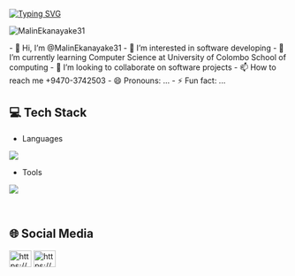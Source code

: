 [![Typing SVG](https://readme-typing-svg.herokuapp.com?size=32&vCenter=true&width=760&lines=Hi+%F0%9F%91%8B%2C+I'm+Malin+Ashmitha+Ekanayake;From+Matara,+Sri+Lanka.;(UG)+University+Of+Colombo+School+Of+Computing)](https://git.io/typing-svg)

<p align="left"> <img src="https://komarev.com/ghpvc/?username=MalinEkanayake31&label=Profile%20views&color=0e75b6&style=flat" alt="MalinEkanayake31" /> </p>
- 👋 Hi, I’m @MalinEkanayake31
- 👀 I’m interested in software developing
- 🌱 I’m currently learning Computer Science at University of Colombo School of computing
- 💞️ I’m looking to collaborate on software projects
- 📫 How to reach me +9470-3742503
- 😄 Pronouns: ...
- ⚡ Fun fact: ...

## 💻 Tech Stack
- Languages
<p align="left">
  <a href="https://skillicons.dev">
    <img src="https://skillicons.dev/icons?i=c,cpp,html,css,java,mysql,dart,flutter,py,linux" />
  </a>
</p>

- Tools
<p align="left">
  <a href="https://skillicons.dev">
    <img src="https://skillicons.dev/icons?i=git,powershell,arduino,autocad,figma,linux,idea,ps,au,pr,vscode,androidstudio,eclipse,postman,selenium,docker,discord,qt,r,visualstudio,wordpress" />
  </a>
</p>
<br/>

## 🌐 Social Media
<p align="left">
<a href="https://www.facebook.com/profile.php?id=100078713924040&mibextid=2JQ9oc" target="blank"><img align="center" src="https://raw.githubusercontent.com/rahuldkjain/github-profile-readme-generator/master/src/images/icons/Social/facebook.svg" alt="https://www.facebook.com/profile.php?id=100078713924040&mibextid=2JQ9oc" height="30" width="40" /></a>
<a href="https://www.instagram.com/malin_eke_31/==" target="blank"><img align="center" src="https://raw.githubusercontent.com/rahuldkjain/github-profile-readme-generator/master/src/images/icons/Social/instagram.svg" alt="https://www.instagram.com/malin_eke_31/==" height="30" width="40" /></a>
</p>
<br/>

<!---
MalinEkanayake31/MalinEkanayake31 is a ✨ special ✨ repository because its `README.md` (this file) appears on your GitHub profile.
You can click the Preview link to take a look at your changes.
--->
